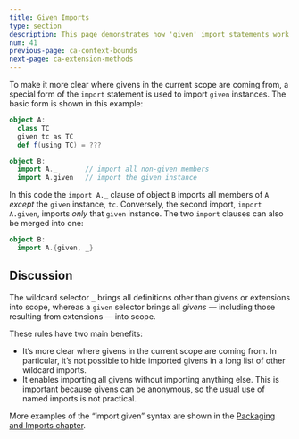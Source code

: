 ```yaml
---
title: Given Imports
type: section
description: This page demonstrates how 'given' import statements work in Scala 3.
num: 41
previous-page: ca-context-bounds
next-page: ca-extension-methods
---
```



To make it more clear where givens in the current scope are coming from, a special form of the `import` statement is used to import `given` instances. The basic form is shown in this example:

```scala
object A:
  class TC
  given tc as TC
  def f(using TC) = ???

object B:
  import A._       // import all non-given members
  import A.given   // import the given instance
```

In this code the `import A._` clause of object `B` imports all members of `A` *except* the `given` instance, `tc`. Conversely, the second import, `import A.given`, imports *only* that `given` instance. The two `import` clauses can also be merged into one:

```scala
object B:
  import A.{given, _}
```


## Discussion

The wildcard selector `_` brings all definitions other than givens or extensions into scope, whereas a `given` selector brings all *givens* — including those resulting from extensions — into scope.

These rules have two main benefits:

- It’s more clear where givens in the current scope are coming from. In particular, it’s not possible to hide imported givens in a long list of other wildcard imports.
- It enables importing all givens without importing anything else. This is important because givens can be anonymous, so the usual use of named imports is not practical.

More examples of the “import given” syntax are shown in the [Packaging and Imports chapter](packaging-imports.md).



